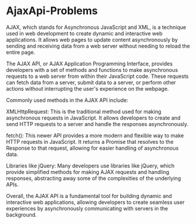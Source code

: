 # AjaxApi-Problems


AJAX, which stands for Asynchronous JavaScript and XML, is a technique used in web development to create dynamic and interactive web applications. It allows web pages to update content asynchronously by sending and receiving data from a web server without needing to reload the entire page.

The AJAX API, or AJAX Application Programming Interface, provides developers with a set of methods and functions to make asynchronous requests to a web server from within their JavaScript code. These requests can fetch data from a server, submit data to a server, or perform other actions without interrupting the user's experience on the webpage.

Commonly used methods in the AJAX API include:

XMLHttpRequest: This is the traditional method used for making asynchronous requests in JavaScript. It allows developers to create and send HTTP requests to a server and handle the responses asynchronously.

fetch(): This newer API provides a more modern and flexible way to make HTTP requests in JavaScript. It returns a Promise that resolves to the Response to that request, allowing for easier handling of asynchronous data.

Libraries like jQuery: Many developers use libraries like jQuery, which provide simplified methods for making AJAX requests and handling responses, abstracting away some of the complexities of the underlying APIs.

Overall, the AJAX API is a fundamental tool for building dynamic and interactive web applications, allowing developers to create seamless user experiences by asynchronously communicating with servers in the background.
